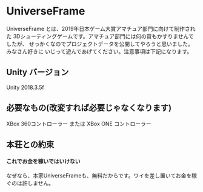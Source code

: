 # UniverseFrame

UniverseFrame とは、2019年日本ゲーム大賞アマチュア部門に向けて制作された
3Dシューティングゲームです。アマチュア部門には何の賞もかすりませんでしたが、
せっかくなのでプロジェクトデータを公開してやろうと思いました。みなさん好きに
いじって遊んであげてください。注意事項は下記になります。

## Unity バージョン

Unity 2018.3.5f

## 必要なもの(改変すれば必要じゃなくなります)

XBox 360コントローラー または XBox ONE コントローラー

## 本荘との約束
#### これでお金を稼いではいけない
なぜなら、本家UniverseFrameも、無料だからです。ワイを差し置いてお金を稼ぐのは許しません。
